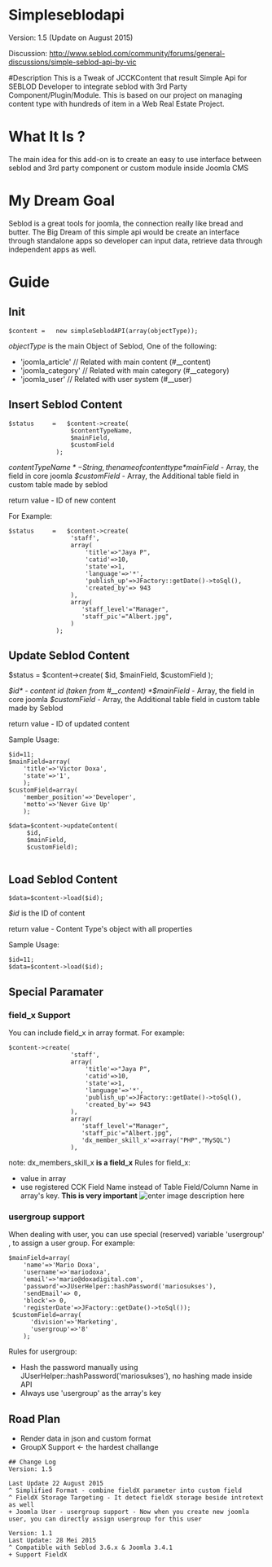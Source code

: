 Simpleseblodapi
===============
Version: 1.5 (Update on August 2015)

Discussion: http://www.seblod.com/community/forums/general-discussions/simple-seblod-api-by-vic

#Description
This is a Tweak of JCCKContent that result Simple Api for SEBLOD Developer to integrate seblod with 3rd Party Component/Plugin/Module. This is based on our project on managing content type with hundreds of item in a Web Real Estate Project. 


# What It Is ?
The main idea for this add-on is to create an easy to use interface between seblod and 3rd party component or custom module inside Joomla CMS

# My Dream Goal
Seblod is a great tools for joomla, the connection really like bread and butter. The Big Dream of this simple api would be create an interface through standalone apps so developer can input data, retrieve data through independent apps as well.

# Guide
## Init
``` 
$content =   new simpleSeblodAPI(array(objectType));
```
*objectType* is the main Object of Seblod, One of the following:
- 'joomla_article' // Related with main content (#__content)
- 'joomla_category' // Related with main category (#__category)
- 'joomla_user' // Related with user system (#__user)

## Insert Seblod Content
```
$status     =   $content->create(
                 $contentTypeName,
                 $mainField,
                 $customField
             );            
```
*$contentTypeName* - String, the name of content type
*$mainField* - Array, the field in core joomla
*$customField* - Array, the Additional table field in custom table made by seblod

return value - ID of new content

For Example:
```
$status     =   $content->create(
                 'staff',
                 array(
                     'title'=>"Jaya P",
                     'catid'=>10,
                     'state'=>1,
                     'language'=>'*',
                     'publish_up'=>JFactory::getDate()->toSql(),
                     'created_by'=> 943
                 ),
                 array(
                    'staff_level'="Manager",
                    'staff_pic'="Albert.jpg",
                 )
             );
```

## Update Seblod Content
$status     =   $content->create(
                 $id,
                 $mainField,
                 $customField
             );            

*$id* - content id (taken from #__content)
*$mainField* - Array, the field in core joomla
*$customField* - Array, the Additional table field in custom table made by Seblod


return value - ID of updated content

Sample Usage:
```
$id=11;
$mainField=array(
    'title'=>'Victor Doxa',
    'state'=>'1',
    );
$customField=array(
    'member_position'=>'Developer',
    'motto'=>'Never Give Up'  
    );

$data=$content->updateContent(
     $id,
     $mainField,
     $customField);


```
## Load Seblod Content
```
$data=$content->load($id);
```
*$id* is the ID of content

return value - Content Type's object with all properties

Sample Usage:
```
$id=11;
$data=$content->load($id);

```

## Special Paramater
### field_x Support
You can include field_x in array format. For example:
```
$content->create(
                 'staff',
                 array(
                     'title'=>"Jaya P",
                     'catid'=>10,
                     'state'=>1,
                     'language'=>'*',
                     'publish_up'=>JFactory::getDate()->toSql(),
                     'created_by'=> 943
                 ),
                 array(
                    'staff_level'="Manager",
                    'staff_pic'="Albert.jpg",
                    'dx_member_skill_x'=>array("PHP","MySQL")
                 ),
```
note: dx_members_skill_x **is a field_x**
Rules for field_x:
 - value in array
 - use registered CCK Field Name instead of Table Field/Column Name in array's key. **This is very important**
![enter image description here](http://joomlamastery.com/images/simpleapi.png)

### usergroup support
When dealing with user, you can use special (reserved) variable 'usergroup' , to assign a user group. For example:
```
$mainField=array(
    'name'=>'Mario Doxa',
    'username'=>'mariodoxa',
    'email'=>'mario@doxadigital.com',
    'password'=>JUserHelper::hashPassword('mariosukses'),     
    'sendEmail'=> 0,
    'block'=> 0,
    'registerDate'=>JFactory::getDate()->toSql());
 $customField=array(
      'division'=>'Marketing',
      'usergroup'=>'8'
    );
```
Rules for usergroup:
 - Hash the password manually using JUserHelper::hashPassword('mariosukses'), no hashing made inside API
 - Always use 'usergroup' as the array's key
 
## Road Plan
- Render data in json and custom format
- GroupX Support <- the hardest challange

```
## Change Log
Version: 1.5

Last Update 22 August 2015
^ Simplified Format - combine fieldX parameter into custom field
^ FieldX Storage Targeting - It detect fieldX storage beside introtext as well
+ Joomla User - usergroup support - Now when you create new joomla user, you can directly assign usergroup for this user

Version: 1.1
Last Update: 28 Mei 2015
^ Compatible with Seblod 3.6.x & Joomla 3.4.1
+ Support FieldX
```
